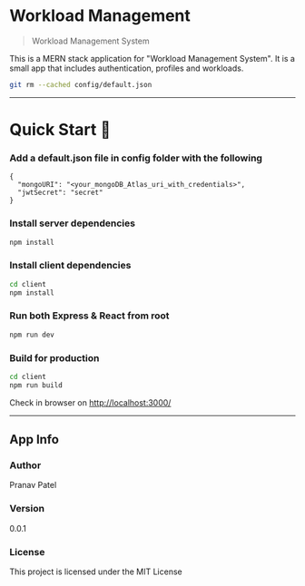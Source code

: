 # Workload Management

> Workload Management System

This is a MERN stack application for "Workload Management System". It is a small app that includes authentication, profiles and workloads.

```bash
git rm --cached config/default.json
```

---

# Quick Start 🚀

### Add a default.json file in config folder with the following

```
{
  "mongoURI": "<your_mongoDB_Atlas_uri_with_credentials>",
  "jwtSecret": "secret"
}
```

### Install server dependencies

```bash
npm install
```

### Install client dependencies

```bash
cd client
npm install
```

### Run both Express & React from root

```bash
npm run dev
```

### Build for production

```bash
cd client
npm run build
```

Check in browser on [http://localhost:3000/](http://localhost:3000/)

---

## App Info

### Author

Pranav Patel

### Version

0.0.1

### License

This project is licensed under the MIT License
